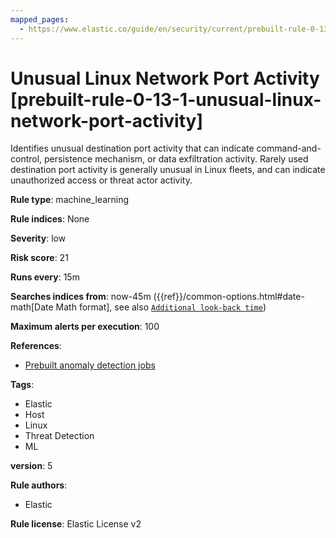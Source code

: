 ```yaml
---
mapped_pages:
  - https://www.elastic.co/guide/en/security/current/prebuilt-rule-0-13-1-unusual-linux-network-port-activity.html
---
```


# Unusual Linux Network Port Activity [prebuilt-rule-0-13-1-unusual-linux-network-port-activity]

Identifies unusual destination port activity that can indicate command-and-control, persistence mechanism, or data exfiltration activity. Rarely used destination port activity is generally unusual in Linux fleets, and can indicate unauthorized access or threat actor activity.

**Rule type**: machine_learning

**Rule indices**: None

**Severity**: low

**Risk score**: 21

**Runs every**: 15m

**Searches indices from**: now-45m ({{ref}}/common-options.html#date-math[Date Math format], see also [`Additional look-back time`](docs-content://solutions/security/detect-and-alert/create-detection-rule.md#rule-schedule))

**Maximum alerts per execution**: 100

**References**:

* [Prebuilt anomaly detection jobs](docs-content://reference/security/prebuilt-anomaly-detection-jobs.md)

**Tags**:

* Elastic
* Host
* Linux
* Threat Detection
* ML

**version**: 5

**Rule authors**:

* Elastic

**Rule license**: Elastic License v2

